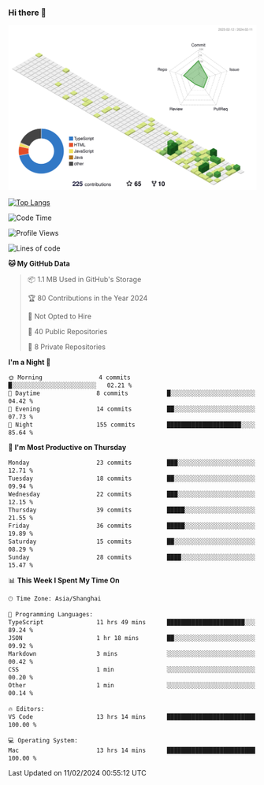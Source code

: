 ### Hi there 👋

![](./profile-3d-contrib/profile-green-animate.svg)

 

[![Top Langs](https://github-readme-stats.vercel.app/api/top-langs/?username=tonyljx)](https://github.com/anuraghazra/github-readme-stats)


 

<!--START_SECTION:waka-->
![Code Time](http://img.shields.io/badge/Code%20Time-156%20hrs%201%20min-blue)

![Profile Views](http://img.shields.io/badge/Profile%20Views-13-blue)

![Lines of code](https://img.shields.io/badge/From%20Hello%20World%20I%27ve%20Written-256.0%20thousand%20lines%20of%20code-blue)

**🐱 My GitHub Data** 

> 📦 1.1 MB Used in GitHub's Storage 
 > 
> 🏆 80 Contributions in the Year 2024
 > 
> 🚫 Not Opted to Hire
 > 
> 📜 40 Public Repositories 
 > 
> 🔑 8 Private Repositories 
 > 
**I'm a Night 🦉** 

```text
🌞 Morning                4 commits           █░░░░░░░░░░░░░░░░░░░░░░░░   02.21 % 
🌆 Daytime                8 commits           █░░░░░░░░░░░░░░░░░░░░░░░░   04.42 % 
🌃 Evening                14 commits          ██░░░░░░░░░░░░░░░░░░░░░░░   07.73 % 
🌙 Night                  155 commits         █████████████████████░░░░   85.64 % 
```
📅 **I'm Most Productive on Thursday** 

```text
Monday                   23 commits          ███░░░░░░░░░░░░░░░░░░░░░░   12.71 % 
Tuesday                  18 commits          ██░░░░░░░░░░░░░░░░░░░░░░░   09.94 % 
Wednesday                22 commits          ███░░░░░░░░░░░░░░░░░░░░░░   12.15 % 
Thursday                 39 commits          █████░░░░░░░░░░░░░░░░░░░░   21.55 % 
Friday                   36 commits          █████░░░░░░░░░░░░░░░░░░░░   19.89 % 
Saturday                 15 commits          ██░░░░░░░░░░░░░░░░░░░░░░░   08.29 % 
Sunday                   28 commits          ████░░░░░░░░░░░░░░░░░░░░░   15.47 % 
```


📊 **This Week I Spent My Time On** 

```text
🕑︎ Time Zone: Asia/Shanghai

💬 Programming Languages: 
TypeScript               11 hrs 49 mins      ██████████████████████░░░   89.24 % 
JSON                     1 hr 18 mins        ██░░░░░░░░░░░░░░░░░░░░░░░   09.92 % 
Markdown                 3 mins              ░░░░░░░░░░░░░░░░░░░░░░░░░   00.42 % 
CSS                      1 min               ░░░░░░░░░░░░░░░░░░░░░░░░░   00.20 % 
Other                    1 min               ░░░░░░░░░░░░░░░░░░░░░░░░░   00.14 % 

🔥 Editors: 
VS Code                  13 hrs 14 mins      █████████████████████████   100.00 % 

💻 Operating System: 
Mac                      13 hrs 14 mins      █████████████████████████   100.00 % 
```


 Last Updated on 11/02/2024 00:55:12 UTC
<!--END_SECTION:waka-->
